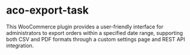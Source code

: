 # aco-export-task
This WooCommerce plugin provides a user-friendly interface for administrators to export orders within a specified date range, supporting both CSV and PDF formats through a custom settings page and REST API integration.
